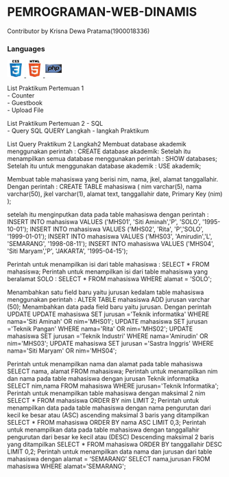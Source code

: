 # PEMROGRAMAN-WEB-DINAMIS
Contributor by Krisna Dewa Pratama(1900018336)

<h3 align="left">Languages</h3>
<p align="left"> <a href="https://www.w3schools.com/css/" target="_blank"> <img src="https://raw.githubusercontent.com/devicons/devicon/master/icons/css3/css3-original-wordmark.svg" alt="css3" width="40" height="40"/> </a> <a href="https://www.w3.org/html/" target="_blank"> <img src="https://raw.githubusercontent.com/devicons/devicon/master/icons/html5/html5-original-wordmark.svg" alt="html5" width="40" height="40"/> </a> <a href="https://www.php.net" target="_blank"> <img src="https://raw.githubusercontent.com/devicons/devicon/master/icons/php/php-original.svg" alt="php" width="40" height="40"/> </a> </p>

List Praktikum Pertemuan 1 <br>
    - Counter <br>
    - Guestbook <br>
    - Upload File <br>

List Praktikum Pertemuan 2
    - SQL <br>
    - Query SQL
    QUERY Langkah - langkah Praktikum

List Query Praktikum 2
Langkah2
Membuat database akademik menggunakan perintah : 
    CREATE database akademik: 
Setelah itu menampilkan semua database menggunakan perintah : 
    SHOW databases;
Setelah itu untuk menggunakan database akademik : 
    USE akademik;

Membuat table mahasiswa yang berisi nim, nama, jkel, alamat tanggallahir.
Dengan perintah : 
    CREATE TABLE mahasiswa ( nim varchar(5), nama varchar(50), jkel varchar(1), alamat text, tanggallahir date, Primary Key (nim) ); 

setelah itu menginputkan data pada table mahasiswa dengan perintah :
    INSERT INTO mahasiswa VALUES ('MHS01', 'Siti Aminah','P', 'SOLO', '1995-10-01');
    INSERT INTO mahasiswa VALUES ('MHS02', 'Rita', 'P','SOLO', '1999-01-01');
    INSERT INTO mahasiswa VALUES ('MHS03', 'Amirudin','L', 'SEMARANG', '1998-08-11');
    INSERT INTO mahasiswa VALUES ('MHS04', 'Siti Maryam','P', 'JAKARTA', '1995-04-15');

Perintah untuk menampilkan isi dari table mahasiswa : 
    SELECT * FROM mahasiswa;
Perintah untuk menampilkan isi dari table mahasiswa yang beralamat SOLO : 
    SELECT * FROM mahasiswa WHERE alamat = 'SOLO'; 

Menambahkan satu field baru yaitu jurusan kedalam table mahasiswa menggunakan perintah : 
    ALTER TABLE mahasiswa ADD jurusan varchar (50);
Menambahkan data pada field baru yaitu jurusan.
Dengan perintah UPDATE 
    UPDATE mahasiswa SET jurusan ='Teknik informatika' WHERE nama='Siti Aminah' OR nim='MHS01';
    UPDATE mahasiswa SET jurusan ='Teknik Pangan' WHERE nama='Rita' OR nim='MHS02';
    UPDATE mahasiswa SET jurusan ='Teknik Industri' WHERE nama='Amirudin' OR nim='MHS03';
    UPDATE mahasiswa SET jurusan ='Sastra Inggris' WHERE nama='Siti Maryam' OR nim='MHS04'; 

Perintah untuk menampilkan nama dan alamat pada table mahasiswa
    SELECT nama, alamat FROM mahasiswa;
Perintah untuk menampilkan nim dan nama pada table mahasiswa dengan jurusan Teknik informatika
    SELECT nim,nama FROM mahasiswa WHERE jurusan='Teknik Informatika';
Perintah untuk menampilkan table mahasiswa dengan maksimal 2 nim
    SELECT * FROM mahasiswa ORDER BY nim LIMIT 2;
Perintah untuk menampilkan data pada table mahasiswa dengan nama pengurutan dari kecil ke besar atau (ASC) ascending maksimal 3 baris yang ditampilkan
    SELECT * FROM mahasiswa ORDER BY nama ASC LIMIT 0,3;
Perintah untuk menampilkan data pada table mahasiswa dengan tanggallahir pengurutan dari besar ke kecil atau (DESC) Descending maksimal 2 baris yang ditampilkan
    SELECT * FROM mahasiswa ORDER BY tanggallahir DESC LIMIT 0,2;
Perintah untuk menampilkan data nama dan jurusan dari table mahasiswa dengan alamat = ‘SEMARANG’
    SELECT nama,jurusan FROM mahasiswa WHERE alamat='SEMARANG';

